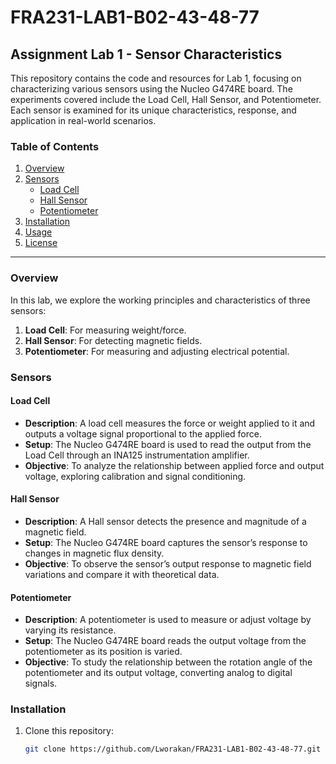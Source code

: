 # FRA231-LAB1-B02-43-48-77

## Assignment Lab 1 - Sensor Characteristics

This repository contains the code and resources for Lab 1, focusing on characterizing various sensors using the Nucleo G474RE board. The experiments covered include the Load Cell, Hall Sensor, and Potentiometer. Each sensor is examined for its unique characteristics, response, and application in real-world scenarios.

### Table of Contents
1. [Overview](#overview)
2. [Sensors](#sensors)
    - [Load Cell](#load-cell)
    - [Hall Sensor](#hall-sensor)
    - [Potentiometer](#potentiometer)
3. [Installation](#installation)
4. [Usage](#usage)
5. [License](#license)

---

### Overview
In this lab, we explore the working principles and characteristics of three sensors:
1. **Load Cell**: For measuring weight/force.
2. **Hall Sensor**: For detecting magnetic fields.
3. **Potentiometer**: For measuring and adjusting electrical potential.

### Sensors

#### Load Cell
- **Description**: A load cell measures the force or weight applied to it and outputs a voltage signal proportional to the applied force.
- **Setup**: The Nucleo G474RE board is used to read the output from the Load Cell through an INA125 instrumentation amplifier.
- **Objective**: To analyze the relationship between applied force and output voltage, exploring calibration and signal conditioning.

#### Hall Sensor
- **Description**: A Hall sensor detects the presence and magnitude of a magnetic field.
- **Setup**: The Nucleo G474RE board captures the sensor’s response to changes in magnetic flux density.
- **Objective**: To observe the sensor’s output response to magnetic field variations and compare it with theoretical data.

#### Potentiometer
- **Description**: A potentiometer is used to measure or adjust voltage by varying its resistance.
- **Setup**: The Nucleo G474RE board reads the output voltage from the potentiometer as its position is varied.
- **Objective**: To study the relationship between the rotation angle of the potentiometer and its output voltage, converting analog to digital signals.

### Installation
1. Clone this repository:
   ```bash
   git clone https://github.com/Lworakan/FRA231-LAB1-B02-43-48-77.git
